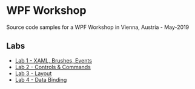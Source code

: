 # WPF Workshop

Source code samples for a WPF Workshop in Vienna, Austria - May-2019

## Labs

* [Lab 1 - XAML, Brushes, Events](https://github.com/CNinnovation/wpfmay2019/blob/master/Lab01.md)
* [Lab 2 - Controls & Commands](https://github.com/CNinnovation/wpfmay2019/blob/master/Lab02.md)
* [Lab 3 - Layout](https://github.com/CNinnovation/wpfmay2019/blob/master/Lab03.md)
* [Lab 4 - Data Binding](https://github.com/CNinnovation/wpfmay2019/blob/master/Lab02.md)
